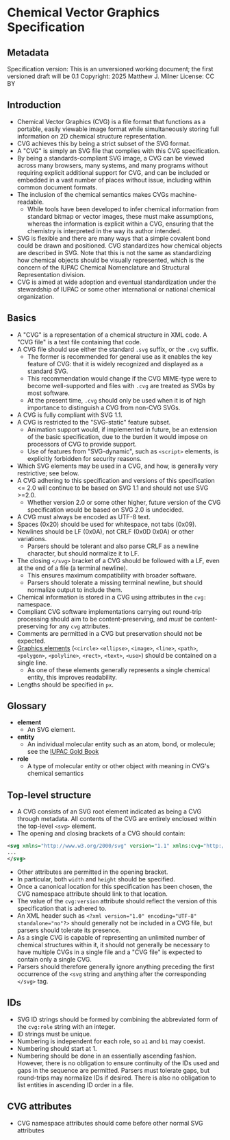 # Chemical Vector Graphics Specification

## Metadata

Specification version: This is an unversioned working document; the first versioned draft will be 0.1
Copyright: 2025 Matthew J. Milner
License: CC BY

## Introduction

- Chemical Vector Graphics (CVG) is a file format that functions as a portable, easily viewable image format while simultaneously storing full information on 2D chemical structure representation.
- CVG achieves this by being a strict subset of the SVG format.
- A "CVG" is simply an SVG file that complies with this CVG specification.
- By being a standards-compliant SVG image, a CVG can be viewed across many browsers, many systems, and many programs without requiring explicit additional support for CVG, and can be included or embedded in a vast number of places without issue, including within common document formats.
- The inclusion of the chemical semantics makes CVGs machine-readable.
	- While tools have been developed to infer chemical information from standard bitmap or vector images, these must make assumptions, whereas the information is explicit within a CVG, ensuring that the chemistry is interpreted in the way its author intended.
- SVG is flexible and there are many ways that a simple covalent bond could be drawn and positioned. CVG standardizes how chemical objects are described in SVG. Note that this is not the same as standardizing how chemical objects should be visually represented, which is the concern of the IUPAC Chemical Nomenclature and Structural Representation division.
- CVG is aimed at wide adoption and eventual standardization under the stewardship of IUPAC or some other international or national chemical organization.

## Basics

- A "CVG" is a representation of a chemical structure in XML code. A "CVG file" is a text file containing that code.
- A CVG file should use either the standard `.svg` suffix, or the `.cvg` suffix.
	- The former is recommended for general use as it enables the key feature of CVG: that it is widely recognized and displayed as a standard SVG.
	- This recommendation would change if the CVG MIME-type were to become well-supported and files with `.cvg` are treated as SVGs by most software.
	- At the present time, `.cvg` should only be used when it is of high importance to distinguish a CVG from non-CVG SVGs.
- A CVG is fully compliant with SVG 1.1.
- A CVG is restricted to the "SVG-static" feature subset.
	- Animation support would, if implemented in future, be an extension of the basic specification, due to the burden it would impose on processors of CVG to provide support.
	- Use of features from "SVG-dynamic", such as `<script>` elements, is explicitly forbidden for security reasons.
- Which SVG elements may be used in a CVG, and how, is generally very restrictive; see below.
- A CVG adhering to this specification and versions of this specification <= 2.0 will continue to be based on SVG 1.1 and should not use SVG >=2.0.
	- Whether version 2.0 or some other higher, future version of the CVG specification would be based on SVG 2.0 is undecided.
- A CVG must always be encoded as UTF-8 text.
- Spaces (0x20) should be used for whitespace, not tabs (0x09).
- Newlines should be LF (0x0A), not CRLF (0x0D 0x0A) or other variations.
	- Parsers should be tolerant and also parse CRLF as a newline character, but should normalize it to LF.
- The closing `</svg>` bracket of a CVG should be followed with a LF, even at the end of a file (a terminal newline).
	- This ensures maximum compatibility with broader software.
	- Parsers should tolerate a missing terminal newline, but should normalize output to include them.
- Chemical information is stored in a CVG using attributes in the `cvg:` namespace.
- Compliant CVG software implementations carrying out round-trip processing should aim to be content-preserving, and *must* be content-preserving for any `cvg` attributes.
- Comments are permitted in a CVG but preservation should not be expected.
- [Graphics elements](https://developer.mozilla.org/en-US/docs/Web/SVG/Element#graphics_elements) (`<circle>` `<ellipse>`, `<image>`, `<line>`, `<path>`, `<polygon>`, `<polyline>`, `<rect>`, `<text>`, `<use>`) should be contained on a single line.
	- As one of these elements generally represents a single chemical entity, this improves readability.
- Lengths should be specified in `px`.

## Glossary

- **element**
	- An SVG element.
- **entity**
	- An individual molecular entity such as an atom, bond, or molecule; see the [IUPAC Gold Book](https://goldbook.iupac.org/terms/view/M03986)
- **role**
	- A type of molecular entity or other object with meaning in CVG's chemical semantics

## Top-level structure

- A CVG consists of an SVG root element indicated as being a CVG through metadata. All contents of the CVG are entirely enclosed within the top-level `<svg>` element.
- The opening and closing brackets of a CVG should contain:
```xml
<svg xmlns="http://www.w3.org/2000/svg" version="1.1" xmlns:cvg="http://www.github.com/matterhorn103/cvg" cvg:version="0.1">
...
</svg>
```
- Other attributes are permitted in the opening bracket.
- In particular, both `width` and `height` should be specified.
- Once a canonical location for this specification has been chosen, the CVG namespace attribute should link to that location.
- The value of the `cvg:version` attribute should reflect the version of this specification that is adhered to.
- An XML header such as `<?xml version="1.0" encoding="UTF-8" standalone="no"?>` should generally not be included in a CVG file, but parsers should tolerate its presence.
- As a single CVG is capable of representing an unlimited number of chemical structures within it, it should not generally be necessary to have multiple CVGs in a single file and a "CVG file" is expected to contain only a single CVG.
- Parsers should therefore generally ignore anything preceding the first occurrence of the `<svg` string and anything after the corresponding `</svg>` tag.

## IDs

- SVG ID strings should be formed by combining the abbreviated form of the `cvg:role` string with an integer.
- ID strings must be unique.
- Numbering is independent for each role, so `a1` and `b1` may coexist.
- Numbering should start at 1.
- Numbering should be done in an essentially ascending fashion. However, there is no obligation to ensure continuity of the IDs used and gaps in the sequence are permitted. Parsers must tolerate gaps, but round-trips may normalize IDs if desired. There is also no obligation to list entities in ascending ID order in a file.

## CVG attributes

- CVG namespace attributes should come before other normal SVG attributes
